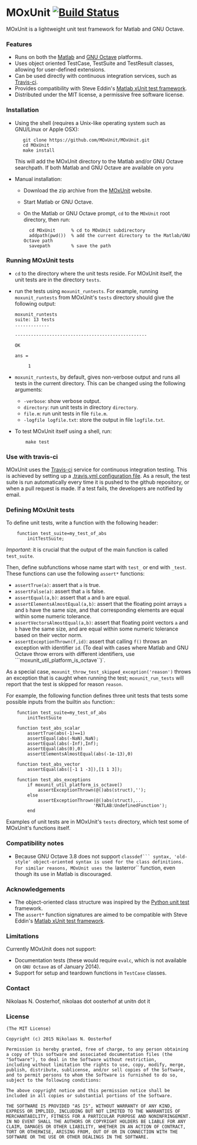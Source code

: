 # MOxUnit [![Build Status](https://travis-ci.org/nno/MOxUnit.svg?branch=master)](https://travis-ci.org/nno/MOxUnit)

MOxUnit is a lightweight unit test framework for Matlab and GNU Octave.

### Features

- Runs on both the [Matlab] and [GNU Octave] platforms.
- Uses object oriented TestCase, TestSuite and TestResult classes, allowing for user-defined extensions.
- Can be used directly with continuous integration services, such as [Travis-ci].
- Provides compatibility with Steve Eddin's [Matlab xUnit test framework].
- Distributed under the MIT license, a permissive free software license.


### Installation

- Using the shell (requires a Unix-like operating system such as GNU/Linux or Apple OSX):

    ```
       git clone https://github.com/MOxUnit/MOxUnit.git
       cd MOxUnit
       make install
    ```
    This will add the MOxUnit directory to the Matlab and/or GNU Octave searchpath. If both Matlab and GNU Octave are available on yoru

- Manual installation:

    + Download the zip archive from the [MOxUnit] website.
    + Start Matlab or GNU Octave.
    + On the Matlab or GNU Octave prompt, ```cd``` to the ``MOxUnit`` root directory, then run:
    
        ```
          cd MOxUnit      % cd to MOxUnit subdirectory
          addpath(pwd())  % add the current directory to the Matlab/GNU Octave path
          savepath        % save the path
        ```

### Running MOxUnit tests

- ```cd``` to the directory where the unit tests reside. For MOxUnit itself, the unit tests are in the directory ```tests```.
- run the tests using ```moxunit_runtests```. For example, running ```moxunit_runtests``` from MOxUnit's ```tests``` directory should give the following output:
  ```
  moxunit_runtests
  suite: 13 tests
  .............

  --------------------------------------------------

  OK

  ans =

       1
  ```
- ```moxunit_runtests```, by default, gives non-verbose output and runs all tests in the current directory. This can be changed using the following arguments:
  - ```-verbose```: show verbose output.
  - ```directory```: run unit tests in directory ```directory```.
  - ```file.m```: run unit tests in file ```file.m```.
  - ```-logfile logfile.txt```: store the output in file ```logfile.txt```.

- To test MOxUnit itself using a shell, run:
    ```
        make test
    ```

### Use with travis-ci
MOxUnit uses the [Travis-ci] service for continuous integration testing. This is achieved by setting up a [.travis.yml configuration file](.travis.yml). As a result, the test suite is run automatically every time it is pushed to the github repository, or when a pull request is made. If a test fails, the developers are notified by email.

### Defining MOxUnit tests

To define unit tests, write a function with the following header:
```
    function test_suite=my_test_of_abs
        initTestSuite;
```

*Important*: it is crucial that the output of the main function is called ``test_suite``.

Then, define subfunctions whose name start with ``test_`` or end with ``_test``. These functions can use the following ``assert*`` functions:
- ```assertTrue(a)```: assert that ```a``` is true.
- ```assertFalse(a)```: assert that ```a``` is false.
- ```assertEqual(a,b)```: assert that ```a``` and ```b``` are equal.
- ```assertElementsAlmostEqual(a,b)```: assert that the floating point arrays ```a``` and ```b``` have the same size, and that corresponding elements are equal within some numeric tolerance.
- ```assertVectorsAlmostEqual(a,b)```: assert that floating point vectors ```a``` and ```b``` have the same size, and are equal within some numeric tolerance based on their vector norm.
- ```assertExceptionThrown(f,id)```: assert that calling ``f()`` throws an exception with identifier ``id``. (To deal with cases where Matlab and GNU Octave throw errors with different identifiers, use ```moxunit_util_platform_is_octave``)`.

As a special case, ```moxunit_throw_test_skipped_exception('reason')``` throws an exception that is caught when running the test; ``moxunit_run_tests`` will report that the test is skipped for reason ```reason```.

For example, the following function defines three unit tests that tests some possible inputs from the builtin ``abs`` function::
```
    function test_suite=my_test_of_abs
        initTestSuite

    function test_abs_scalar
        assertTrue(abs(-1)==1)
        assertEqual(abs(-NaN),NaN);
        assertEqual(abs(-Inf),Inf);
        assertEqual(abs(0),0)
        assertElementsAlmostEqual(abs(-1e-13),0)

    function test_abs_vector
        assertEqual(abs([-1 1 -3]),[1 1 3]);

    function test_abs_exceptions
        if moxunit_util_platform_is_octave()
            assertExceptionThrown(@()abs(struct),'');
        else
            assertExceptionThrown(@()abs(struct),...
                                 'MATLAB:UndefinedFunction');
        end
```

Examples of unit tests are in MOxUnit's ``tests`` directory, which test some of MOxUnit's functions itself.

### Compatibility notes
- Because GNU Octave 3.8 does not support ``classdef``` syntax, 'old-style' object-oriented syntax is used for the class definitions. For similar reasons, MOxUnit uses the ``lasterror`` function, even though its use in Matlab is discouraged.


### Acknowledgements
- The object-oriented class structure was inspired by the [Python unit test] framework.
- The ``assert*`` function signatures are aimed to be compatible with Steve Eddin's [Matlab xUnit test framework].


### Limitations
Currently MOxUnit does not support:
- Documentation tests (these would require ``evalc``, which is not available on ``GNU Octave`` as of January 2014).
- Support for setup and teardown functions in ``TestCase`` classes.


### Contact

Nikolaas N. Oosterhof, nikolaas dot oosterhof at unitn dot it


### License

    (The MIT License)

    Copyright (c) 2015 Nikolaas N. Oosterhof

    Permission is hereby granted, free of charge, to any person obtaining
    a copy of this software and associated documentation files (the
    "Software"), to deal in the Software without restriction,
    including without limitation the rights to use, copy, modify, merge,
    publish, distribute, sublicense, and/or sell copies of the Software,
    and to permit persons to whom the Software is furnished to do so,
    subject to the following conditions:

    The above copyright notice and this permission notice shall be
    included in all copies or substantial portions of the Software.

    THE SOFTWARE IS PROVIDED "AS IS", WITHOUT WARRANTY OF ANY KIND,
    EXPRESS OR IMPLIED, INCLUDING BUT NOT LIMITED TO THE WARRANTIES OF
    MERCHANTABILITY, FITNESS FOR A PARTICULAR PURPOSE AND NONINFRINGEMENT.
    IN NO EVENT SHALL THE AUTHORS OR COPYRIGHT HOLDERS BE LIABLE FOR ANY
    CLAIM, DAMAGES OR OTHER LIABILITY, WHETHER IN AN ACTION OF CONTRACT,
    TORT OR OTHERWISE, ARISING FROM, OUT OF OR IN CONNECTION WITH THE
    SOFTWARE OR THE USE OR OTHER DEALINGS IN THE SOFTWARE.



[GNU Octave]: http://www.gnu.org/software/octave/
[Matlab]: http://www.mathworks.com/products/matlab/
[Matlab xUnit test framework]: http://it.mathworks.com/matlabcentral/fileexchange/22846-matlab-xunit-test-framework
[MOxUnit]: github.com/MOxUnit/MOxUnit
[Python unit test]: https://docs.python.org/2.6/library/unittest.html
[Travis-ci]: https://travis-ci.org



